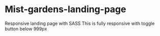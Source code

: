 # Mist-gardens-landing-page
 Responsive landing page with SASS
 This is fully responsive with toggle button below 999px
